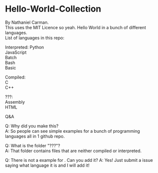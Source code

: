 # Hello-World-Collection
By Nathaniel Carman.  
This uses the MIT Licence so yeah.
Hello World in a bunch of different languages.  
List of languages in this repo:  

Interpreted:
Python  
JavaScript  
Batch  
Bash  
Basic  

Compiled:  
C  
C++  

???:  
Assembly  
HTML  

Q&A  

Q: Why did you make this?  
A: So people can see simple examples for a bunch of programming languages all in 1 github repo.  

Q: What is the folder "???"?  
A: That folder contains files that are neither compiled or interpreted.  

Q: There is not a example for <Insert Programming Language Here>. Can you add it?
A: Yes! Just submit a issue saying what language it is and I will add it!
